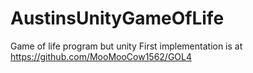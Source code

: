 # AustinsUnityGameOfLife
 Game of life program but unity
First implementation is at https://github.com/MooMooCow1562/GOL4

